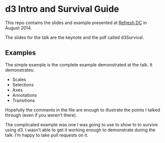 # d3 Intro and Survival Guide
This repo contains the slides and example presented at [Refresh DC](https://twitter.com/refreshdc) in August 2014. 

The slides for the talk are the keynote and the pdf called d3Survival.

## Examples
The simple example is the complete example demonstrated at the talk. It demonstrates:
- Scales
- Selections
- Axes
- Annotations
- Transitions

Hopefully the comments in the file are enough to illustrate the points I talked through (even if you weren’t there).

The complicated example was one I was going to use to show to to survive using d3. I wasn’t able to get it working enough to demonstrate during the talk. I’m happy to take pull requests on it.
